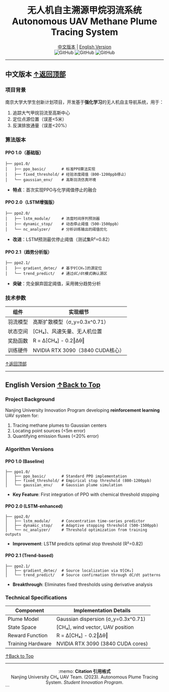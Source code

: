 <div align="center">
  <h1>无人机自主溯源甲烷羽流系统<br>Autonomous UAV Methane Plume Tracing System</h1>
  
  [中文版本](#chinese) | [English Version](#english)  
  ![GitHub](https://img.shields.io/badge/Algorithm-PPO%2BLSTM-blue) 
  ![GitHub](https://img.shields.io/badge/Platform-ROS%2FGazebo-green)
  ![GitHub](https://img.shields.io/badge/Language-Python%2FFortran-orange)
</div>

---

## <span id="chinese">中文版本</span> [↑返回顶部](#top)

### 项目背景
南京大学大学生创新计划项目，开发基于**强化学习**的无人机自主导航系统，用于：
1. 追踪大气甲烷羽流至高斯中心
2. 定位点源位置（误差<5米）
3. 反演排放通量（误差<20%）

### 算法版本
#### PPO 1.0（基础版）
```text
├── ppo1.0/
│   ├── ppo_basic/       # 标准PPO算法实现
│   ├── fixed_threshold/ # 经验浓度阈值（800-1200ppb停止）
│   └── gaussian_env/    # 高斯羽流仿真环境
```
- **特点**：首次实现PPO与化学阈值停止的融合

#### PPO 2.0（LSTM增强版）
```text
├── ppo2.0/
│   ├── lstm_module/     # 浓度时间序列预测器
│   ├── dynamic_stop/    # 动态停止阈值（500-1500ppb）
│   └── nc_analyzer/     # 分析训练输出的阈值优化
```
- **改进**：LSTM预测最优停止阈值（测试集R²=0.82）

#### PPO 2.1（趋势分析版）
```text
├── ppo2.1/
│   ├── gradient_detec/  # 基于∇[CH₄]的源定位
│   └── trend_predict/   # 通过dC/dt模式确认源区
```
- **突破**：完全摒弃固定阈值，采用微分趋势分析

### 技术参数
| 组件               | 实现细节                          |
|--------------------|-----------------------------------|
| 羽流模型           | 高斯扩散模型（σ_y=0.3x^0.71）     |
| 状态空间           | [CH₄]、风速矢量、无人机位置       |
| 奖励函数           | R = Δ[CH₄] - 0.2‖Δθ‖             |
| 训练硬件           | NVIDIA RTX 3090（3840 CUDA核心）  |

[↑返回顶部](#top)

---

## <span id="english">English Version</span> [↑Back to Top](#top)

### Project Background
Nanjing University Innovation Program developing **reinforcement learning** UAV system for:
1. Tracing methane plumes to Gaussian centers
2. Locating point sources (<5m error)
3. Quantifying emission fluxes (<20% error)

### Algorithm Versions
#### PPO 1.0 (Baseline)
```text
├── ppo1.0/
│   ├── ppo_basic/       # Standard PPO implementation  
│   ├── fixed_threshold/ # Empirical stop threshold (800-1200ppb)
│   └── gaussian_env/    # Gaussian plume simulation
```
- **Key Feature**: First integration of PPO with chemical threshold stopping

#### PPO 2.0 (LSTM-enhanced)
```text
├── ppo2.0/
│   ├── lstm_module/     # Concentration time-series predictor
│   ├── dynamic_stop/    # Adaptive stopping threshold (500-1500ppb)  
│   └── nc_analyzer/     # Threshold optimization from training outputs
```
- **Improvement**: LSTM predicts optimal stop threshold (R²=0.82)

#### PPO 2.1 (Trend-based)
```text
├── ppo2.1/  
│   ├── gradient_detec/  # Source localization via ∇[CH₄]
│   └── trend_predict/   # Source confirmation through dC/dt patterns
```
- **Breakthrough**: Eliminates fixed thresholds using derivative analysis

### Technical Specifications
| Component         | Implementation Details               |
|-------------------|--------------------------------------|
| Plume Model       | Gaussian dispersion (σ_y=0.3x^0.71)  |
| State Space       | [CH₄], wind vector, UAV position     |
| Reward Function   | R = Δ[CH₄] - 0.2‖Δθ‖                |
| Training Hardware | NVIDIA RTX 3090 (3840 CUDA cores)    |

[↑Back to Top](#top)

---

<div align="center">
  :memo: <strong>Citation 引用格式</strong><br>
  Nanjing University CH₄ UAV Team. (2023). Autonomous Plume Tracing System. <i>Student Innovation Program</i>.
</div>
```
